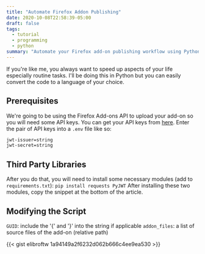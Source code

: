 ```yaml
---
title: "Automate Firefox Addon Publishing"
date: 2020-10-08T22:58:39-05:00
draft: false
tags:
  - tutorial
  - programming
  - python
summary: "Automate your Firefox add-on publishing workflow using Python and the Firefox Add-ons API. Learn how to set up API keys, implement the automation script, and streamline your publishing process."
---
```


If you're like me, you always want to speed up aspects of your life especially routine tasks. I'll be doing this in Python but you can easily convert the code to a language of your choice.

## Prerequisites

We're going to be using the Firefox Add-ons API to upload your add-on so you will need some API keys. You can get your API keys from [here](https://addons.mozilla.org/developers/addon/api/key/). Enter the pair of API keys into a `.env` file like so:

```bash
jwt-issuer=string
jwt-secret=string
```

## Third Party Libraries

After you do that, you will need to install some necessary modules (add to `requirements.txt`): `pip install requests PyJWT`
After installing these two modules, copy the snippet at the bottom of the article.

## Modifying the Script

`GUID`: include the '{' and '}' into the string if applicable
`addon_files`: a list of source files of the add-on (relative path)

{{< gist elibroftw 1a94149a2f6232d062b666c4ee9ea530 >}}
